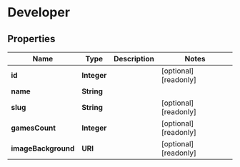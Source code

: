 

# Developer


## Properties

| Name | Type | Description | Notes |
|------------ | ------------- | ------------- | -------------|
|**id** | **Integer** |  |  [optional] [readonly] |
|**name** | **String** |  |  |
|**slug** | **String** |  |  [optional] [readonly] |
|**gamesCount** | **Integer** |  |  [optional] [readonly] |
|**imageBackground** | **URI** |  |  [optional] [readonly] |




